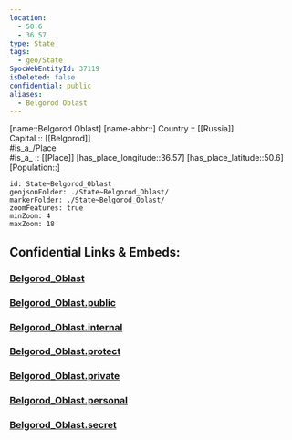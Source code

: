 ```yaml
---
location:
  - 50.6
  - 36.57
type: State
tags:
  - geo/State
SpocWebEntityId: 37119
isDeleted: false
confidential: public
aliases:
  - Belgorod Oblast
---
```

[name::Belgorod Oblast] 
[name-abbr::] 
Country :: [[Russia]]  
Capital :: [[Belgorod]]  
#is_a_/Place  
#is_a_ :: [[Place]] 
[has_place_longitude::36.57] 
[has_place_latitude::50.6] 
[Population::] 



```leaflet
id: State~Belgorod_Oblast
geojsonFolder: ./State~Belgorod_Oblast/
markerFolder: ./State~Belgorod_Oblast/
zoomFeatures: true 
minZoom: 4 
maxZoom: 18
```


## Confidential Links & Embeds: 

### [Belgorod_Oblast](/_Standards/Earth/Continent/Europe/Europe~East/Russia/Russia~Central/Belgorod_Oblast.md) 

### [Belgorod_Oblast.public](/_public/Earth/Continent/Europe/Europe~East/Russia/Russia~Central/Belgorod_Oblast.public.md) 

### [Belgorod_Oblast.internal](/_internal/Earth/Continent/Europe/Europe~East/Russia/Russia~Central/Belgorod_Oblast.internal.md) 

### [Belgorod_Oblast.protect](/_protect/Earth/Continent/Europe/Europe~East/Russia/Russia~Central/Belgorod_Oblast.protect.md) 

### [Belgorod_Oblast.private](/_private/Earth/Continent/Europe/Europe~East/Russia/Russia~Central/Belgorod_Oblast.private.md) 

### [Belgorod_Oblast.personal](/_personal/Earth/Continent/Europe/Europe~East/Russia/Russia~Central/Belgorod_Oblast.personal.md) 

### [Belgorod_Oblast.secret](/_secret/Earth/Continent/Europe/Europe~East/Russia/Russia~Central/Belgorod_Oblast.secret.md)

